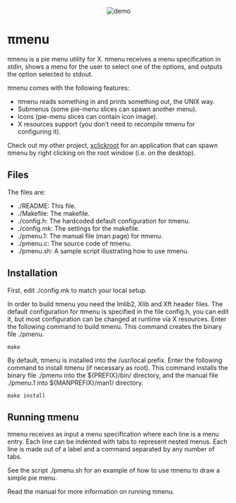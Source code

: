 <p align="center">
  <img src="https://user-images.githubusercontent.com/63266536/89110619-10034f00-d43c-11ea-92a6-275eb50ef881.png", title="demo"/>
</p>

# πmenu

πmenu is a pie menu utility for X.
πmenu receives a menu specification in stdin, shows a menu for the user
to select one of the options, and outputs the option selected to stdout.

πmenu comes with the following features:

* πmenu reads something in and prints something out, the UNIX way.
* Submenus (some pie-menu slices can spawn another menu).
* Icons (pie-menu slices can contain icon image).
* X resources support (you don't need to recompile πmenu for configuring it).

Check out my other project, [xclickroot](https://github.com/phillbush/xclickroot) for an application that can
spawn πmenu by right clicking on the root window (i.e. on the desktop).


## Files

The files are:
* ./README:     This file.
* ./Makefile:   The makefile.
* ./config.h:   The hardcoded default configuration for πmenu.
* ./config.mk:  The settings for the makefile.
* ./pmenu.1:    The manual file (man page) for πmenu.
* ./pmenu.c:    The source code of πmenu.
* ./pmenu.sh:   A sample script illustrating how to use πmenu.


## Installation

First, edit ./config.mk to match your local setup.

In order to build πmenu you need the Imlib2, Xlib and Xft header files.
The default configuration for πmenu is specified in the file config.h,
you can edit it, but most configuration can be changed at runtime via
X resources.  Enter the following command to build πmenu.  This command
creates the binary file ./pmenu.

	make

By default, πmenu is installed into the /usr/local prefix.  Enter the
following command to install πmenu (if necessary as root).  This command
installs the binary file ./pmenu into the ${PREFIX}/bin/ directory, and
the manual file ./pmenu.1 into ${MANPREFIX}/man1/ directory.

	make install


## Running πmenu

πmenu receives as input a menu specification where each line is a menu
entry.  Each line can be indented with tabs to represent nested menus.
Each line is made out of a label and a command separated by any number
of tabs.

See the script ./pmenu.sh for an example of how to use πmenu to draw a
simple pie menu.

Read the manual for more information on running πmenu.
